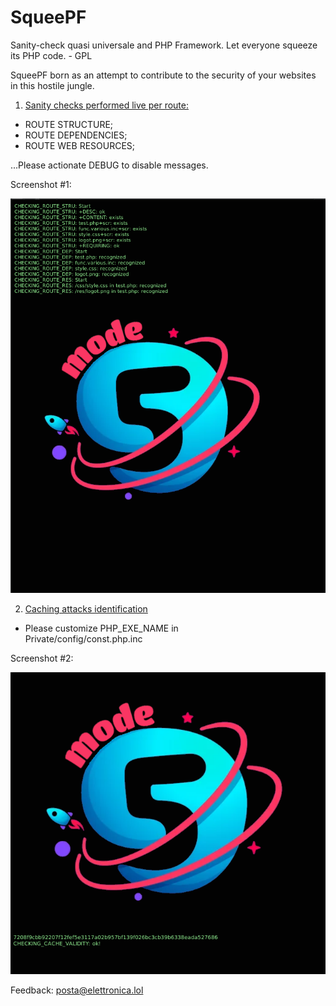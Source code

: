 # SqueePF
Sanity-check quasi universale and PHP Framework. Let everyone squeeze its PHP code. - GPL

SqueePF born as an attempt to contribute to the security of your websites in this hostile jungle.

1) <u>Sanity checks performed live per route:</u>
- ROUTE STRUCTURE;
- ROUTE DEPENDENCIES;
- ROUTE WEB RESOURCES;

...Please actionate DEBUG to disable messages.

Screenshot #1:

![SqueePF in action #1](/Public/res/screenshot1.png)<br>

2) <u>Caching attacks identification</u>

- Please customize PHP_EXE_NAME in<br>
   Private/config/const.php.inc
  
  
Screenshot #2:

![SqueePF in action #2](/Public/res/screenshot2.png)<br>

Feedback: posta@elettronica.lol
